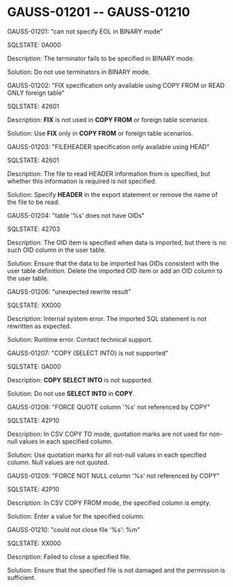 # GAUSS-01201 -- GAUSS-01210<a name="EN-US_TOPIC_0302073262"></a>

GAUSS-01201: "can not specify EOL in BINARY mode"

SQLSTATE: 0A000

Description: The terminator fails to be specified in BINARY mode.

Solution: Do not use terminators in BINARY mode.

GAUSS-01202: "FIX specification only available using COPY FROM or READ ONLY foreign table"

SQLSTATE: 42601

Description:  **FIX**  is not used in  **COPY FROM**  or foreign table scenarios.

Solution: Use  **FIX**  only in  **COPY FROM**  or foreign table scenarios.

GAUSS-01203: "FILEHEADER specification only available using HEAD"

SQLSTATE: 42601

Description: The file to read HEADER information from is specified, but whether this information is required is not specified.

Solution: Specify  **HEADER**  in the export statement or remove the name of the file to be read.

GAUSS-01204: "table '%s' does not have OIDs"

SQLSTATE: 42703

Description: The OID item is specified when data is imported, but there is no such OID column in the user table.

Solution: Ensure that the data to be imported has OIDs consistent with the user table definition. Delete the imported OID item or add an OID column to the user table.

GAUSS-01206: "unexpected rewrite result"

SQLSTATE: XX000

Description: Internal system error. The imported SQL statement is not rewritten as expected.

Solution: Runtime error. Contact technical support.

GAUSS-01207: "COPY \(SELECT INTO\) is not supported"

SQLSTATE: 0A000

Description:  **COPY SELECT INTO**  is not supported.

Solution: Do not use  **SELECT INTO**  in  **COPY**.

GAUSS-01208: "FORCE QUOTE column '%s' not referenced by COPY"

SQLSTATE: 42P10

Description: In CSV COPY TO mode, quotation marks are not used for non-null values in each specified column.

Solution: Use quotation marks for all not-null values in each specified column. Null values are not quoted.

GAUSS-01209: "FORCE NOT NULL column '%s' not referenced by COPY"

SQLSTATE: 42P10

Description: In CSV COPY FROM mode, the specified column is empty.

Solution: Enter a value for the specified column.

GAUSS-01210: "could not close file '%s': %m"

SQLSTATE: XX000

Description: Failed to close a specified file.

Solution: Ensure that the specified file is not damaged and the permission is sufficient.

